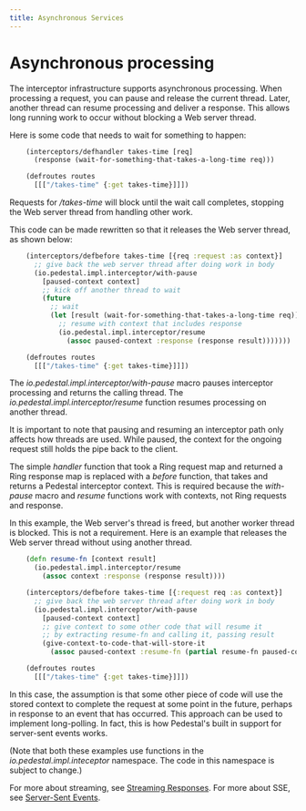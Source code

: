```yaml
---
title: Asynchronous Services
---
```


<!--
 Copyright 2013 Relevance, Inc.
 Copyright 2014 Cognitect, Inc.

 The use and distribution terms for this software are covered by the
 Eclipse Public License 1.0 (http://opensource.org/licenses/eclipse-1.0)
 which can be found in the file epl-v10.html at the root of this distribution.

 By using this software in any fashion, you are agreeing to be bound by
 the terms of this license.

 You must not remove this notice, or any other, from this software.
-->

# Asynchronous processing

The interceptor infrastructure supports asynchronous processing. When
processing a request, you can pause and release the current thread.
Later, another thread can resume processing and deliver a response.
This allows long running work to occur without blocking a Web server
thread.

Here is some code that needs to wait for something to happen:

```clj
    (interceptors/defhandler takes-time [req]
      (response (wait-for-something-that-takes-a-long-time req)))

    (defroutes routes
      [[["/takes-time" {:get takes-time}]]])
```

Requests for _/takes-time_ will block until the wait call completes,
stopping the Web server thread from handling other work.

This code can be made rewritten so that it releases the Web server
thread, as shown below:

```clj
    (interceptors/defbefore takes-time [{req :request :as context}]
      ;; give back the web server thread after doing work in body
      (io.pedestal.impl.interceptor/with-pause
        [paused-context context]
        ;; kick off another thread to wait
        (future
          ;; wait
          (let [result (wait-for-something-that-takes-a-long-time req)]
            ;; resume with context that includes response
            (io.pedestal.impl.interceptor/resume
              (assoc paused-context :response (response result)))))))

    (defroutes routes
      [[["/takes-time" {:get takes-time}]]])
```

The _io.pedestal.impl.interceptor/with-pause_ macro pauses interceptor
processing and returns the calling thread. The
_io.pedestal.impl.interceptor/resume_ function resumes processing
on another thread.

It is important to note that pausing and resuming an interceptor path
only affects how threads are used. While paused, the context for the
ongoing request still holds the pipe back to the client.

The simple _handler_ function that took a Ring request map and
returned a Ring response map is replaced with a _before_ function,
that takes and returns a Pedestal interceptor context. This is
required because the _with-pause_ macro and _resume_ functions work
with contexts, not Ring requests and response.

In this example, the Web server's thread is freed, but another worker
thread is blocked. This is not a requirement. Here is an example that
releases the Web server thread without using another thread.

```clj
    (defn resume-fn [context result]
      (io.pedestal.impl.interceptor/resume
        (assoc context :response (response result))))

    (interceptors/defbefore takes-time [{:request req :as context}]
      ;; give back the web server thread after doing work in body
      (io.pedestal.impl.interceptor/with-pause
        [paused-context context]
        ;; give context to some other code that will resume it
        ;; by extracting resume-fn and calling it, passing result
        (give-context-to-code-that-will-store-it
          (assoc paused-context :resume-fn (partial resume-fn paused-context)))))

    (defroutes routes
      [[["/takes-time" {:get takes-time}]]])
```

In this case, the assumption is that some other piece of code will use
the stored context to complete the request at some point in the
future, perhaps in response to an event that has occurred. This
approach can be used to implement long-polling. In fact, this is how
Pedestal's built in support for server-sent events works.

(Note that both these examples use functions in the
_io.pedestal.impl.inteceptor_ namespace. The code in this
namespace is subject to change.)

For more about streaming, see [Streaming Responses](service-streaming.md). For more
about SSE, see [Server-Sent Events](service-sse.md).

